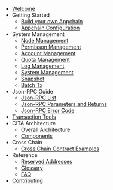 - [Welcome](index.md)
- Getting Started
    - [Build your own Appchain](chain/getting_started.md)
    - [Appchain Configuration](chain/config_tool.md)
- System Management
    - [Node Management](system_management/node.md)
    - [Permisson Management](system_management/permission.md)
    - [Account Management](system_management/user.md)
    - [Quota Management ](system_management/quota.md)
    - [Log Management](system_management/log.md)
    - [System Management](system_management/sys.md)
    - [Snapshot](system_management/snapshot.md)
    - [Batch Tx](system_management/batch_tx.md)
- Json-RPC Guide
    - [Json-RPC List](rpc_guide/rpc.md)
    - [Json-RPC Parameters and Returns](rpc_guide/rpc.md)
    - [Json-RPC Error Code](rpc_guide/rpc_error_code.md)
- [Transaction Tools](txtool.md)
- CITA Architecture
    - [Overall Architecture](architecture/architecture.md)
    - [Components](architecture/components.md)
- Cross Chain
    - [Cross Chain Contract Examples](crosschain/crosschain_contract_example.md)
- Reference
    - [Reserved Addresses](reference/addresses.md)
    - [Glossary](reference/glossary.md)
    - [FAQ](reference/faq.md)
- [Contributing](contributing.md)
